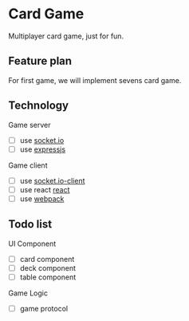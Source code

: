 # Card Game
Multiplayer card game, just for fun.

## Feature plan
For first game, we will implement sevens card game.

## Technology
Game server
-  [ ] use [socket.io](https://github.com/socketio/socket.io/)
-  [ ] use [expressjs](https://expressjs.com/)

Game client
-  [ ] use [socket.io-client](https://github.com/socketio/socket.io-client)
-  [ ] use react [react](https://reactjs.org/)
-  [ ] use [webpack](https://webpack.js.org/)

## Todo list
UI Component
-  [ ] card component
-  [ ] deck component
-  [ ] table component

Game Logic
-  [ ] game protocol

